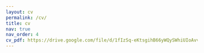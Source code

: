 ```yaml
---
layout: cv
permalink: /cv/
title: cv
nav: true
nav_order: 4
cv_pdf: https://drive.google.com/file/d/1fIzSq-eKtsgihB66yWQySWhiUIoAvv8q/view?usp=share_link
---
```

